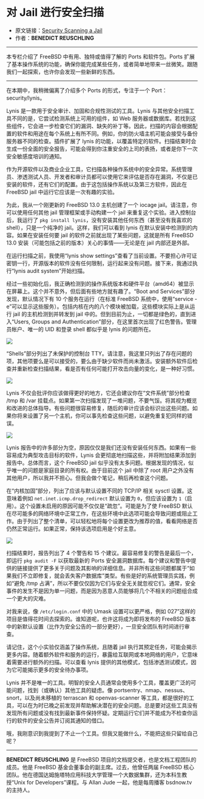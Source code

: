 # 对 Jail 进行安全扫描

- 原文链接：[Security Scanning a Jail](https://freebsdfoundation.org/wp-content/uploads/2021/07/Security-Scanning-a-Jail.pdf)
- 作者：**BENEDICT REUSCHLING**

---

本专栏介绍了 FreeBSD 中有用、独特或值得了解的 Ports 和软件包。Ports 扩展了基本操作系统的功能，确保你能完成某些任务，或者简单地带来一丝微笑。跟随我们一起探索，也许你会发现一些新鲜的东西。

---

在本期中，我稍微偏离了介绍多个 Ports 的形式，专注于一个 Port：security/lynis。

Lynis 是一款用于安全审计、加固和合规性测试的工具。Lynis 与其他安全扫描工具不同的是，它尝试检测系统上可用的组件，如 Web 服务器或数据库。若找到这些组件，它会进一步检查它们的漏洞、缺失的补丁等。因此，扫描的内容会根据配置的软件和用途在每个系统上有所不同。例如，你的防火墙主机可能会接受与备份服务器不同的检查。插件扩展了 lynis 的功能，以覆盖特定的软件。扫描结束时会生成一份全面的安全报告，可能会得到你注重安全的上司的表扬，或者是你下一次安全敏感度培训的通知。

作为开源软件以及商业企业工具，它扫描各种操作系统中的安全异常。系统管理员、渗透测试人员、开发者和审计员都可以使用它来评估是否存在漏洞，不仅是已安装的软件，还有它们的配置。由于这包括操作系统以及第三方软件，因此在 FreeBSD jail 中运行它应该是一次有趣的实验。

为此，我从一个刚更新的 FreeBSD 13.0 主机创建了一个 iocage jail。请注意，你可以使用任何其他 jail 管理框架或手动构建一个 jail 来重复这个实验。进入控制台后，我运行了 `pkg install lynis`，没有安装其他任何东西（甚至没有我喜欢的 shell），只是一个纯净的 jail。这样，我们可以看到 lynis 在默认安装中检测到的内容。如果在安装任何要 jail 的软件之前就出现了某些问题，这就是所有 FreeBSD 13.0 安装（可能包括之前的版本）关心的事情——无论是在 jail 内部还是外部。

在运行扫描之前，我使用“lynis show settings”查看了当前设置。不要担心许可证密钥一行，开源版本的软件没有任何限制，运行起来没有问题。接下来，我通过执行“lynis audit system”开始扫描。

经过一些初始化后，我正确检测到的操作系统版本和硬件平台（amd64）被显示在屏幕上。这个并不意外，但后面有些地方就有趣了。“Boot and Services”部分发现，默认情况下有 10 个服务在运行（在标准 FreeBSD 系统中，使用“service -e”可以显示这些服务）。包括内核在内的八个模块被加载，这些模块实际上是从运行 jail 的主机检测到并转发到 jail 中的。但到目前为止，一切都是绿色的，直到进入“Users, Groups and Authentication”部分，在这里首次出现了红色警告。管理员帐户、唯一的 UID 和登录 shell 都似乎是 lynis 的问题所在。


![](https://github.com/user-attachments/assets/c419bd53-acd0-401b-9ba8-23acb0797e44)

“Shells”部分列出了未保护的控制台 TTY。请注意，我这里只列出了存在问题的项，其他项要么是可以接受的，要么由于缺少软件而尚未激活。安装额外软件后检查并重新检查扫描结果，看是否有任何可能打开攻击向量的变化，是一种好习惯。


![](https://github.com/user-attachments/assets/0c864651-13c2-40bd-ae46-8e1757e481b7)

Lynis 不仅会批评你应该做得更好的地方，它还会建议你在“文件系统”部分检查 /tmp 和 /var 挂载点。如果第一次扫描发现了一堆问题，不要气馁。将其视为概览和改进的总体指导。有些问题很容易修复，随后的审计应该会标识出这些问题。如果你将来设置了另一个主机，你可以事先检查这些问题，以避免重复犯同样的错误。


![](https://github.com/user-attachments/assets/147f0fcb-8a33-4694-8493-e9582cd50f89)

Lynis 报告中的许多部分为空，原因仅仅是我们还没有安装任何东西。如果有一些容易成为典型攻击目标的软件，Lynis 会更彻底地扫描这些，并将附加结果添加到报告中。总体而言，这个 FreeBSD jail 似乎没有太多问题。根据发现的情况，似乎唯一的问题是家庭目录的所有权。由于目前这个 jail 中除了 root 用户之外没有其他用户，所以我并不担心。但我会做个笔记，稍后再检查这个问题。

在“内核加固”部分，列出了应该与默认设置不同的 TCP/IP 相关 sysctl 设置。这意味着例如 `net.inet.icmp.drop_redirect` 默认设置为 `0`，但应该设置为 `1`（启用）。这个设置未启用的原因可能不仅仅是“疏忽”。可能是为了使 FreeBSD 默认在尽可能多的网络环境中正常工作，在这些环境中此选项可能会导致问题或阻止工作。由于列出了整个清单，可以轻松地将每个设置更改为推荐的值，看看网络是否仍然正常运行。如果正常，保持该选项启用是个好主意。


![](https://github.com/user-attachments/assets/fa067548-dc48-4d8d-a400-d41b50622fe4)

扫描结束时，报告列出了 4 个警告和 15 个建议。最容易修复的警告是最后一个，即运行 `pkg audit -F` 以获取最新的 Ports 安全漏洞数据库。每个建议和警告中提供的链接提供了更多关于问题及其影响的详细信息。并非所有这些问题都属于“如果我们不立即修复，就会丢失客户数据库”类型。有些是好的系统管理员实践，例如“避免 /tmp 占满”，所以不要仅仅因为它们与安全无关就忽视它们。通常，安全事件的发生不是因为单一问题，而是因为恶意人员能够将几个不相关的问题组合成一个更大的灾难。

对我来说，像 `/etc/login.conf` 中的 Umask 设置可以更严格，例如 027”这样的项目是值得花时间去探索的。谁知道呢，也许这将成为即将发布的 FreeBSD 版本中的新默认设置（比作为安全公告的一部分更好），一旦安全团队有时间进行审查。

请记住，这个小实验仅涵盖了操作系统，且随着 jail 执行其预定任务，可能会揭示更多内容。随着额外软件和服务的运行，暴露给互联网或本地网络的用户，它意味着需要进行额外的扫描。可以查看 lynis 提供的其他模式，包括渗透测试模式，因为它可能揭示更多的安全待办事项。

Lynis 并不是唯一的工具。明智的安全人员通常会使用多个工具，覆盖更广泛的可能问题，找到（或确认）其他工具的疑虑。像 portsentry、nmap、nessus、snort，以及尚未移植的 terrascan 和 openvas-scanner 等工具，都是很好的工具，可以在为时已晚之前发现并帮助解决潜在的安全问题。总是要对这些工具没有发现所有问题或没有找到最新事件保持怀疑。定期运行它们并不能成为不检查你运行的软件的安全公告并订阅其通知的借口。

哦，我刚意识到我提到了不止一个工具。但我又能做什么，不能把这些只留给自己呢？

---

**BENEDICT REUSCHLING** 是 FreeBSD 项目的文档提交者，也是文档工程团队的成员。他是 FreeBSD 基金会董事会的副主席。过去，他曾任两届 FreeBSD 核心团队。他在德国达姆施塔特应用科技大学管理一个大数据集群，还为本科生教授“Unix for Developers”课程。与 Allan Jude 一起，他是每周播客 bsdnow.tv 的主持人。
